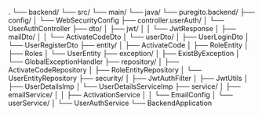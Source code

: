 
.
└── backend/
    └── src/
        └── main/
            └── java/
                └── puregito.backend/
                    ├── config/
                    │   └── WebSecurityConfig
                    ├── controller.userAuth/
                    │   └── UserAuthController
                    ├── dto/
                    │   ├── jwt/
                    │   │   └── JwtResponse
                    │   ├── mailDto/
                    │   │   └── ActivateCodeDto
                    │   └── userDto/
                    │       ├── UserLoginDto
                    │       └── UserRegisterDto
                    ├── entity/
                    │   ├── ActivateCode
                    │   ├── RoleEntity
                    │   ├── Roles
                    │   └── UserEntity
                    ├── exception/
                    │   ├── ExistByException
                    │   └── GlobalExceptionHandler
                    ├── repository/
                    │   ├── ActivateCodeRepository
                    │   ├── RoleEntityRepository
                    │   └── UserEntityRepository
                    ├── security/
                    │   ├── JwtAuthFilter
                    │   ├── JwtUtils
                    │   ├── UserDetailsImp
                    │   └── UserDetailsServiceImp
                    ├── service/
                    │   ├── emailService/
                    │   │   ├── ActivationService
                    │   │   └── EmailConfig
                    │   └── userService/
                    │       └── UserAuthService
                    └── BackendApplication
